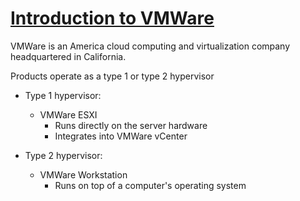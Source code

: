 <h1><u>Introduction to VMWare</u></h1>

VMWare is an America cloud computing and virtualization company headquartered in California.

Products operate as a type 1 or type 2 hypervisor
- Type 1 hypervisor:
    - VMWare ESXI
        - Runs directly on the server hardware
        - Integrates into VMWare vCenter

- Type 2 hypervisor:
    - VMWare Workstation
        - Runs on top of a computer's operating system